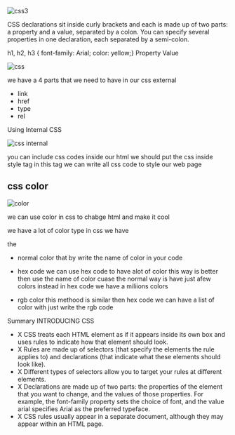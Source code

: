![css3](https://www.bitdegree.org/learn/storage/media/images/css-tutorial-img1-01.o.png)


CSS declarations sit inside curly brackets and each is made up of two
parts: a property and a value, separated by a colon. You can specify
several properties in one declaration, each separated by a semi-colon.

h1, h2, h3 {
 font-family: Arial;
 color: yellow;}
Property Value

![css ](https://www.homeandlearn.co.uk/WD/images/chapter4/external_styles_code.gif)



we have a 4 parts that we need to have in our css external 

* link
* href
* type
* rel 

Using Internal CSS


![css internal](https://1.bp.blogspot.com/-Z12i7Mw0JcA/Uq8692Ycx9I/AAAAAAAAAL0/KuS4lUah68g/s1600/Internal-style-css.png)

you can include css codes inside our html  we should put the css inside style tag 
in this tag we can write all css code to style our web page 



## css color 

![color](https://cdn.educba.com/academy/wp-content/uploads/2020/03/CSS-Color-Codes.jpg)



we can use color in css to chabge html and make it cool 

we have a lot of color type in css we have 

the 
* normal color  that by write the name of color in your code

* hex code we can use hex code to have alot of color this way is better then use the name of color cuase the normal way
is have just afew colors instead in hex code 
we have a miliions colors 

* rgb color this methood is similar then hex code 
we can have a list of color with just write the rgb code 








Summary
INTRODUCING CSS
 

* X CSS treats each HTML element as if it appears inside
its own box and uses rules to indicate how that
element should look.
* X Rules are made up of selectors (that specify the
elements the rule applies to) and declarations (that
indicate what these elements should look like).
* X Different types of selectors allow you to target your
rules at different elements.
* X Declarations are made up of two parts: the properties
of the element that you want to change, and the values
of those properties. For example, the font-family
property sets the choice of font, and the value arial
specifies Arial as the preferred typeface.
* X CSS rules usually appear in a separate document,
although they may appear within an HTML page.